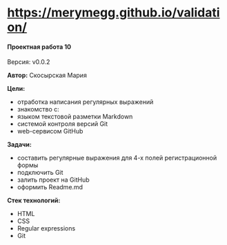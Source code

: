 # https://merymegg.github.io/validation/

#### Проектная работа 10
Версия: v0.0.2

**Автор:** Скосырская Мария

**Цели:**
- отработка написания регулярных выражений
- знакомство с:
 - языком текстовой разметки Markdown
 - системой контроля версий Git
 - web-сервисом GitHub

**Задачи:**
- составить регулярные выражения для 4-х полей регистрационной формы
- подключить Git
- залить проект на GitHub
- оформить Readme.md


**Стек технологий:**
- HTML
- CSS
- Regular expressions
- Git
